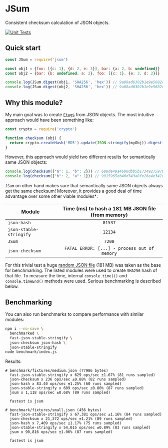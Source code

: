 # JSum
Consistent checksum calculation of JSON objects.

[![Unit Tests](https://github.com/fraunhoferfokus/JSum/actions/workflows/node.js.yml/badge.svg)](https://github.com/fraunhoferfokus/JSum/actions/workflows/node.js.yml)

## Quick start
```js
const JSum = require('jsum')

const obj1 = {foo: [{c: 1}, {d: 2, e: 3}], bar: {a: 2, b: undefined}}
const obj2 = {bar: {b: undefined, a: 2}, foo: [{c: 1}, {e: 3, d: 2}]}

console.log(JSum.digest(obj1, 'SHA256', 'hex')) // 9a08ad6302b1e9e5682c365c8b24c5ca2ea6db5c90b672bc5b579879136dda0c
console.log(JSum.digest(obj2, 'SHA256', 'hex')) // 9a08ad6302b1e9e5682c365c8b24c5ca2ea6db5c90b672bc5b579879136dda0c
```

## Why this module?
My main goal was to create [`Etag`s](https://tools.ietf.org/html/rfc7232#section-2.3) from JSON objects. The most intuitive approach
would have been something like:

```js
const crypto = require('crypto')

function checksum (obj) {
  return crypto.createHash('MD5').update(JSON.stringify(myObj)).digest('hex')
}
```

However, this approach would yield two different results for semantically same JSON objects:

```js
console.log(checksum({"a": 1, "b": 2})) // 608de49a4600dbb5b173492759792e4a
console.log(checksum({"b": 2, "a": 1})) // 9915965eb40d343a8fe26e4e341d1a05
```

`JSum` on other hand makes sure that semantically same JSON objects always get the same checksum! Moreover, it provides a good deal
of time advantage over some other viable modules\*:

| Module                  | Time (ms) to hash a 181 MB JSON file (from memory) |
|-------------------------|:---------------------------------------------------:|
| `json-hash`             | `81537`                                             |
| `json-stable-stringify` | `12134`                                             |
| `JSum`                  | `7200`                                              |
| `json-checksum`         | `FATAL ERROR: [...] - process out of memory`        |


For this trivial test a huge [random JSON file](https://github.com/zemirco/sf-city-lots-json)
(181 MB) was taken as the base for benchmarking. The listed modules were used to create `SHA256` hash of that file. To measure the time,
internal `console.time(()` and `console.timeEnd()` methods were used. Serious benchmarking is described below.

## Benchmarking
You can also run benchmarks to compare performance with similar modules:

```bash
npm i --no-save \
  benchmarked \
  fast-json-stable-stringify \
  json-checksum json-hash \
  json-stable-stringify
node benchmark/index.js
```

Results:

```
# benchmark/fixtures/medium.json (77986 bytes)
  fast-json-stable-stringify x 629 ops/sec ±1.67% (81 runs sampled)
  json-checksum x 236 ops/sec ±0.88% (82 runs sampled)
  json-hash x 83.40 ops/sec ±1.25% (60 runs sampled)
  json-stable-stringify x 609 ops/sec ±0.80% (87 runs sampled)
  jsum x 1,118 ops/sec ±0.68% (89 runs sampled)

  fastest is jsum

# benchmark/fixtures/small.json (456 bytes)
  fast-json-stable-stringify x 67,381 ops/sec ±1.16% (84 runs sampled)
  json-checksum x 21,372 ops/sec ±1.21% (89 runs sampled)
  json-hash x 7,409 ops/sec ±1.17% (75 runs sampled)
  json-stable-stringify x 54,015 ops/sec ±0.89% (83 runs sampled)
  jsum x 90,816 ops/sec ±1.06% (87 runs sampled)

  fastest is jsum
```

